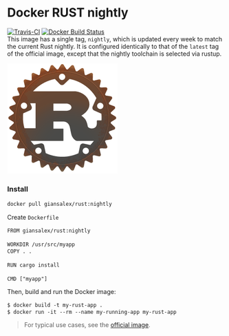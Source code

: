 # Docker RUST nightly
[![Travis-CI](https://img.shields.io/travis/giansalex/docker-rust-nightly.svg?label=build&branch=master&style=flat-square)](https://travis-ci.org/giansalex/docker-rust-nightly)
[![Docker Build Status](https://img.shields.io/docker/build/giansalex/rust.svg?style=flat-square)](https://hub.docker.com/r/giansalex/rust/builds/)    
This image has a single tag, `nightly`, which is updated every week to match the
current Rust nightly. It is configured identically to that of the `latest` tag
of the official image, except that the nightly toolchain is selected via rustup.

[![Rust](https://raw.githubusercontent.com/docker-library/docs/a11c341c57de07fbccfed7b21ea92d4bc40130a2/rust/logo.png)](https://www.rust-lang.org/) 

### Install
```bash
docker pull giansalex/rust:nightly
```
Create `Dockerfile`
```
FROM giansalex/rust:nightly

WORKDIR /usr/src/myapp
COPY . .

RUN cargo install

CMD ["myapp"]

```

Then, build and run the Docker image:

```
$ docker build -t my-rust-app .
$ docker run -it --rm --name my-running-app my-rust-app
```

> For typical use cases, see the [official image](https://hub.docker.com/_/rust/).


